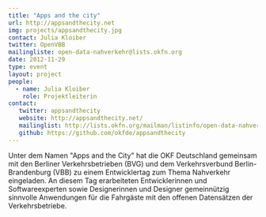 ```yaml
---
title: "Apps and the city"
url: http://appsandthecity.net
img: projects/appsandthecity.jpg
contact: Julia Kloiber
twitter: OpenVBB
mailingliste: open-data-nahverkehr@lists.okfn.org
date: 2012-11-29
type: event
layout: project
people:
  - name: Julia Kloiber
    role: Projektleiterin
contact:
   twitter: appsandthecity
   website: http://appsandthecity.net/
   mailinglist: http://lists.okfn.org/mailman/listinfo/open-data-nahverkehr
   github: https://github.com/okfde/appsandthecity
---
```


Unter dem Namen "Apps and the City" hat die OKF Deutschland gemeinsam mit den Berliner Verkehrsbetrieben (BVG) und dem Verkehrsverbund Berlin-Brandenburg (VBB) zu einem Entwicklertag zum Thema Nahverkehr eingeladen. An diesem Tag erarbeiteten Entwicklerinnen und Softwareexperten sowie Designerinnen und Designer gemeinnützig sinnvolle Anwendungen für die Fahrgäste mit den offenen Datensätzen der Verkehrsbetriebe.
